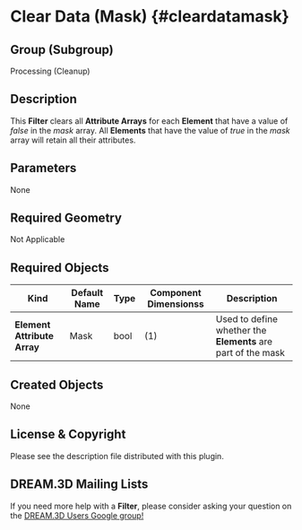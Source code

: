 Clear Data (Mask) {#cleardatamask}
=============

## Group (Subgroup) ##
Processing (Cleanup)

## Description ##
This **Filter** clears all **Attribute Arrays** for each **Element** that have a value of *false* in the _mask_ array.  All **Elements** that have the value of *true* in the _mask_ array will retain all their attributes.

## Parameters ##
None

## Required Geometry ##
Not Applicable

## Required Objects ##
| Kind | Default Name | Type | Component Dimensionss | Description |
|------|--------------|-------------|---------|-----|
| **Element Attribute Array** | Mask | bool | (1) | Used to define whether the **Elements** are part of the mask  |

## Created Objects ##
None


## License & Copyright ##

Please see the description file distributed with this plugin.

## DREAM.3D Mailing Lists ##

If you need more help with a **Filter**, please consider asking your question on the [DREAM.3D Users Google group!](https://groups.google.com/forum/?hl=en#!forum/dream3d-users)



